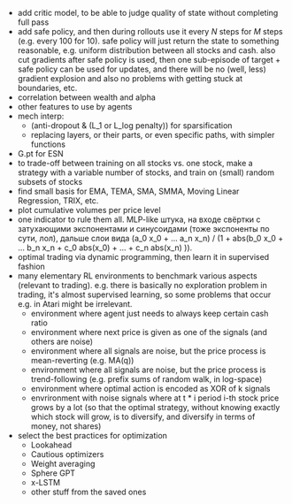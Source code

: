 - add critic model, to be able to judge quality of state without completing full pass
- add safe policy, and then during rollouts use it every $N$ steps for $M$ steps (e.g. every 100 for 10). safe policy will just return the state to something reasonable, e.g. uniform distribution between all stocks and cash. also cut gradients after safe policy is used, then one sub-episode of target + safe policy can be used for updates, and there will be no (well, less) gradient explosion and also no problems with getting stuck at boundaries, etc.
- correlation between wealth and alpha
- other features to use by agents
- mech interp:
    - (anti-dropout & (L_1 or L_log penalty)) for sparsification
    - replacing layers, or their parts, or even specific paths, with simpler functions
- G.pt for ESN
- to trade-off between training on all stocks vs. one stock, make a strategy with a variable number of stocks, and train on (small) random subsets of stocks
- find small basis for EMA, TEMA, SMA, SMMA, Moving Linear Regression, TRIX, etc.
- plot cumulative volumes per price level
- one indicator to rule them all. MLP-like штука, на входе свёртки с затухающими экспонентами и синусоидами (тоже экспоненты по сути, лол), дальше слои вида (a_0 x_0 + ... a_n x_n) / (1 + abs(b_0 x_0 + ... b_n x_n + c_0 abs(x_0) + ... + c_n abs(x_n) )).
- optimal trading via dynamic programming, then learn it in supervised fashion
- many elementary RL environments to benchmark various aspects (relevant to trading). e.g. there is basically no exploration problem in trading, it's almost supervised learning, so some problems that occur e.g. in Atari might be irrelevant.
    - environment where agent just needs to always keep certain cash ratio
    - environment where next price is given as one of the signals (and others are noise)
    - environment where all signals are noise, but the price process is mean-reverting (e.g. MA(q))
    - environment where all signals are noise, but the price process is trend-following (e.g. prefix sums of random walk, in log-space)
    - environment where optimal action is encoded as XOR of k signals
    - envrironment with noise signals where at t * i period i-th stock price grows by a lot (so that the optimal strategy, without knowing exactly which stock will grow, is to diversify,
    and diversify in terms of money, not shares)
- select the best practices for optimization
    - Lookahead 
    - Cautious optimizers 
    - Weight averaging 
    - Sphere GPT
    - x-LSTM
    - other stuff from the saved ones